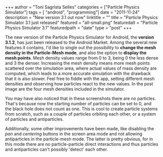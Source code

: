 +++
author = "Toni Sagrista Selles"
categories = ["Particle Physics Simulator"]
tags = [ "android", "programming"]
date = "2011-11-24"
description = "New version 3.1 out now"
linktitle = ""
title = "Particle Physics Simulator 3.1 just released"
featured = "all-small.png"
featuredalt = "Particle Physics Simulator 3.1"
featuredpath = "date"
type = "post"
+++

The new version of the Particle Physics Simulator for Android, the **version 3.1.2**, has just been released to the Android Market. Among the several new features it contains, I'd like to single out the possibility to **change the mesh density in the Particle-Mesh mode**, and also the option to **display the mesh points**. Mesh density values range from 0 to 3, being 0 the less dense and 3 the denser. Increasing the mesh density means more mesh points scattered over the simulation area, where actual values of mass density are computed, which leads to a more accurate simulation with the drawback that it is also slower. Feel free to fiddle with the app, setting different mesh densities and observing how particles react to the new values. In the post image are the four mesh densities included in the simulator.

<!--more-->

You may have also noticed that in these screenshots there are no particles. That's because now the starting number of particles can be set to 0, and the black hole does not count as one. This is cool to create particle systems from scratch, such as a couple of particles orbiting each other, or a system of particles and antiparticles.

Additionally, some other improvements have been made, like disabling the *pan* and *centering* buttons in the screen area mode and not allowing antiparticles in the particle-mesh mode. The latter is pretty obvious, for in this mode there are no particle-particle direct interactions and thus particles and antiparticles can't possibly 'detect' each other.
